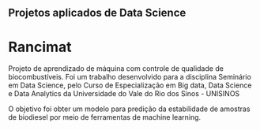 ## Projetos aplicados de Data Science

# Rancimat

Projeto de aprendizado de máquina com controle de qualidade de biocombustíveis.
Foi um trabalho desenvolvido para a disciplina Seminário em Data Science, pelo Curso de Especialização em Big data, Data Science e Data Analytics da Universidade do Vale do Rio dos Sinos - UNISINOS

O objetivo foi obter um modelo para predição da estabilidade de amostras de biodiesel por meio de ferramentas de machine learning.

